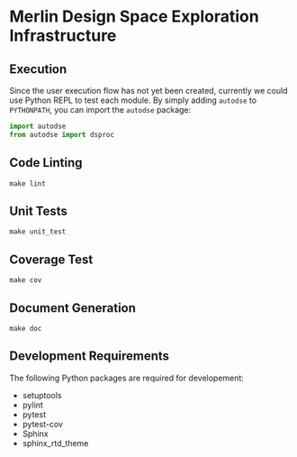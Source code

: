 Merlin Design Space Exploration Infrastructure
==============================================

Execution
---------
Since the user execution flow has not yet been created, currently we could use Python REPL to test each module.
By simply adding `autodse` to `PYTHONPATH`, you can import the `autodse` package:

```python
import autodse
from autodse import dsproc
```

Code Linting
------------
`make lint`

Unit Tests
----------
`make unit_test`

Coverage Test
-------------
`make cov`

Document Generation
-------------------
`make doc`

Development Requirements
------------------------
The following Python packages are required for developement:
* setuptools
* pylint
* pytest
* pytest-cov
* Sphinx
* sphinx_rtd_theme
